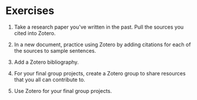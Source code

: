 # Exercises

1. Take a research paper you've written in the past. Pull the sources you cited into Zotero. 

2. In a new document, practice using Zotero by adding citations for each of the sources to sample sentences. 

3. Add a Zotero bibliography.

4. For your final group projects, create a Zotero group to share resources that you all can contribute to. 

5. Use Zotero for your final group projects.